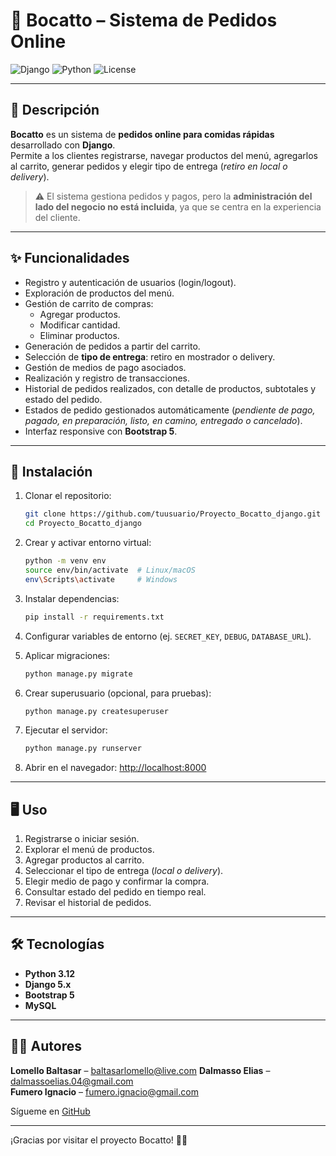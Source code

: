 # 🍔 Bocatto – Sistema de Pedidos Online  

![Django](https://img.shields.io/badge/Django-v5.1-green) ![Python](https://img.shields.io/badge/Python-3.12-blue) ![License](https://img.shields.io/badge/License-MIT-yellow)

---

## 📌 Descripción  

**Bocatto** es un sistema de **pedidos online para comidas rápidas** desarrollado con **Django**.  
Permite a los clientes registrarse, navegar productos del menú, agregarlos al carrito, generar pedidos y elegir tipo de entrega (*retiro en local o delivery*).  

> ⚠️ El sistema gestiona pedidos y pagos, pero la **administración del lado del negocio no está incluida**, ya que se centra en la experiencia del cliente.  

---

## ✨ Funcionalidades  

- Registro y autenticación de usuarios (login/logout).  
- Exploración de productos del menú.  
- Gestión de carrito de compras:  
  - Agregar productos.  
  - Modificar cantidad.  
  - Eliminar productos.  
- Generación de pedidos a partir del carrito.  
- Selección de **tipo de entrega**: retiro en mostrador o delivery.  
- Gestión de medios de pago asociados.  
- Realización y registro de transacciones.  
- Historial de pedidos realizados, con detalle de productos, subtotales y estado del pedido.  
- Estados de pedido gestionados automáticamente (*pendiente de pago, pagado, en preparación, listo, en camino, entregado o cancelado*).  
- Interfaz responsive con **Bootstrap 5**.    

---

## 🚀 Instalación  

1. Clonar el repositorio:  
    ```bash
    git clone https://github.com/tuusuario/Proyecto_Bocatto_django.git
    cd Proyecto_Bocatto_django
    ```

2. Crear y activar entorno virtual:  
    ```bash
    python -m venv env
    source env/bin/activate  # Linux/macOS
    env\Scripts\activate     # Windows
    ```

3. Instalar dependencias:  
    ```bash
    pip install -r requirements.txt
    ```

4. Configurar variables de entorno (ej. `SECRET_KEY`, `DEBUG`, `DATABASE_URL`).  

5. Aplicar migraciones:  
    ```bash
    python manage.py migrate
    ```

6. Crear superusuario (opcional, para pruebas):  
    ```bash
    python manage.py createsuperuser
    ```

7. Ejecutar el servidor:  
    ```bash
    python manage.py runserver
    ```

8. Abrir en el navegador: [http://localhost:8000](http://localhost:8000)  

---

## 🖥️ Uso  

1. Registrarse o iniciar sesión.  
2. Explorar el menú de productos.  
3. Agregar productos al carrito.  
4. Seleccionar el tipo de entrega (*local o delivery*).  
5. Elegir medio de pago y confirmar la compra.  
6. Consultar estado del pedido en tiempo real.  
7. Revisar el historial de pedidos.  

---

## 🛠️ Tecnologías  

- **Python 3.12**  
- **Django 5.x**  
- **Bootstrap 5**  
- **MySQL** 

---

## 👨‍💻 Autores

**Lomello Baltasar** – [baltasarlomello@live.com](mailto:baltasarlomello@live.com)
**Dalmasso Elias** – [dalmassoelias.04@gmail.com](mailto:dalmassoelias.04@gmail.com)  
**Fumero Ignacio** – [fumero.ignacio@gmail.com](mailto:fumero.ignacio@gmail.com)  

Sígueme en [GitHub](https://github.com/Balti2003)  

---

¡Gracias por visitar el proyecto Bocatto! 🚀🍟  
